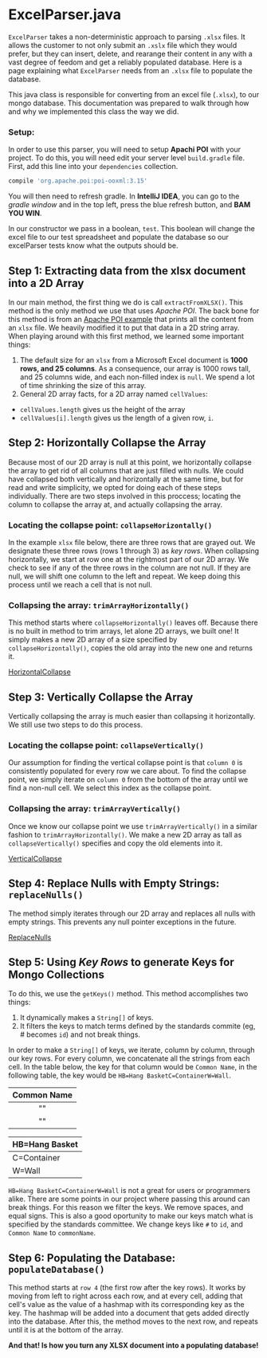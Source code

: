 # ExcelParser.java  
`ExcelParser` takes a non-deterministic approach to parsing `.xlsx` files. It allows the customer to not only submit an `.xslx` file which they would prefer, but they can insert, delete, and rearange their content in any with a vast degree of feedom and get a reliably populated database. Here is a page explaining what `ExcelParser` needs from an `.xlsx` file to populate the database. 

This java class is responsible for converting from an excel file (`.xlsx`),
to our mongo database. This documentation was prepared to walk through how and why we implemented this class the way we did.    

### Setup: 
In order to use this parser, you will need to setup **Apachi POI** with your project. To do this, you will need edit your server level `build.gradle` file. First, add this line into your `dependencies` collection. 

```gradle
compile 'org.apache.poi:poi-ooxml:3.15'
```
You will then need to refresh gradle. In **IntelliJ IDEA**, you can go to the *gradle window* and in the top left, press the blue refresh button, and **BAM YOU WIN**. 

In our constructor we pass in a boolean, `test`. 
This boolean will change the excel file to our test spreadsheet and populate the database so our excelParser tests know what the outputs should be. 

## Step 1: Extracting data from the xlsx document into a 2D Array  
In our main method, the first thing we do is call `extractFromXLSX()`.
This method is the only method we use that uses *Apache POI*.
The back bone for this method is from an [Apache POI example](http://www.mkyong.com/java/apache-poi-reading-and-writing-excel-file-in-java/) that prints all the content from an `xlsx` file.
We heavily modified it to put that data in a 2D string array.
When playing around with this first method, we learned some important things:  

1. The default size for an `xlsx` from a Microsoft Excel document is **1000 rows, and 25 columns**.
As a consequence, our array is 1000 rows tall, and 25 columns wide, and each non-filled index is `null`.
We spend a lot of time shrinking the size of this array.  
2. General 2D array facts, for a 2D array named `cellValues`:    
  * `cellValues.length` gives us the height of the array   
  * `cellValues[i].length` gives us the length of a given row, `i`.  

## Step 2: Horizontally Collapse the Array  
Because most of our 2D array is null at this point, we horizontally collapse the array to get rid of all columns that are just filled with nulls.
We could have collapsed both vertically and horizontally at the same time, but for read and write simplicity, we opted for doing each of these steps individually. There are two steps involved in this proccess; locating the column to collapse the array at, and actually collapsing the array.  

### Locating the collapse point: `collapseHorizontally()`  
In the example `xlsx` file below, there are three rows that are grayed out. We designate these three rows (rows 1 through 3) as *key rows*. When collapsing horizontally, we start at row one at the rightmost part of our 2D array. We check to see if any of the three rows in the column are not null. If they are null, we will shift one column to the left and repeat. We keep doing this process until we reach a cell that is not null. 

### Collapsing the array: `trimArrayHorizontally()`  
This method starts where `collapseHorizontally()` leaves off. Because there is no built in method to trim arrays, let alone 2D arrays, we built one!  It simply makes a new 2D array of a size specified by `collapseHorizontally()`, copies the old array into the new one and returns it.   

[HorizontalCollapse](Graphics/HorizontalCorrected.png)  


## Step 3: Vertically Collapse the Array  
Vertically collapsing the array is much easier than collapsing it horizontally. We still use two steps to do this process.
### Locating the collapse point: `collapseVertically()` 
Our assumption for finding the vertical collapse point is that `column 0` is consistently populated for every row we care about. To find the collapse point, we simply iterate on `column 0` from the bottom of the array until we find a non-null cell. We select this index as the collapse point. 
### Collapsing the array: `trimArrayVertically()`  
Once we know our collapse point we use `trimArrayVertically()` in a similar fashion to `trimArrayHorizontally()`. 
We make a new 2D array as tall as `collapseVertically()` specifies and copy the old elements into it. 

[VerticalCollapse](Graphics/VerticalCorrected.png)  


## Step 4: Replace Nulls with Empty Strings: `replaceNulls()`  
The method simply iterates through our 2D array and replaces all nulls with empty strings.
This prevents any null pointer exceptions in the future. 

[ReplaceNulls](Graphics/ReplaceNulls.png)

## Step 5: Using *Key Rows* to generate Keys for Mongo Collections  
To do this, we use the `getKeys()` method. This method accomplishes two things:  
1. It dynamically makes a `String[]` of keys.  
2. It filters the keys to match terms defined by the standards commite (eg, # becomes `id`) and not break things. 

In order to make a `String[]` of keys, we iterate, column by column, through our key rows. For every column, we concatenate all the strings from each cell. In the table below, the key for that column would be `Common Name`, in the following table, the key would be `HB=Hang BasketC=ContainerW=Wall`.  

|Common Name|
|:---------:|
|    ""     |
|    ""     |

|HB=Hang Basket|
|:-------------|
|C=Container   |
|W=Wall        |  

`HB=Hang BasketC=ContainerW=Wall` is not a great for users or programmers alike.
There are some points in our project where passing this around can break things. For this reason we filter the keys. 
We remove spaces, and equal signs. This is also a good oportunity to make our keys match what is specified by the standards committee. We change keys like `#` to `id`, and `Common Name` to `commonName`.  

## Step 6: Populating the Database: `populateDatabase()`  
This method starts at `row 4` (the first row after the key rows). It works by moving from left to right across each row, and at every cell, adding that cell's value as the value of a hashmap with its corresponding key as the key. The hashmap will be added into a document that gets added directly into the database. After this, the method moves to the next row, and repeats until it is at the bottom of the array.  

**And that! Is how you turn any XLSX document into a populating database!** 
